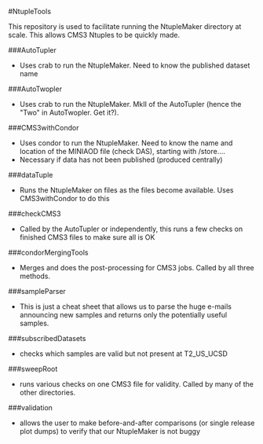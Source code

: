 #NtupleTools

This repository is used to facilitate running the NtupleMaker directory at scale.  This allows CMS3 Ntuples to be quickly made.  

###AutoTupler
  - Uses crab to run the NtupleMaker.  Need to know the published dataset name

###AutoTwopler
  - Uses crab to run the NtupleMaker. MkII of the AutoTupler (hence the "Two" in AutoTwopler. Get it?).

###CMS3withCondor
  - Uses condor to run the NtupleMaker.  Need to know the name and location of the MINIAOD file (check DAS), starting with /store....
  - Necessary if data has not been published (produced centrally)

###dataTuple 
  - Runs the NtupleMaker on files as the files become available.  Uses CMS3withCondor to do this 

###checkCMS3
  - Called by the AutoTupler or independently, this runs a few checks on finished CMS3 files to make sure all is OK

###condorMergingTools
  - Merges and does the post-processing for CMS3 jobs.  Called by all three methods.  

###sampleParser
  - This is just a cheat sheet that allows us to parse the huge e-mails announcing new samples and returns only the potentially useful samples.  

###subscribedDatasets
  - checks which samples are valid but not present at T2_US_UCSD

###sweepRoot
  - runs various checks on one CMS3 file for validity.  Called by many of the other directories.

###validation
  - allows the user to make before-and-after comparisons (or single release plot dumps) to verify that our NtupleMaker is not buggy
